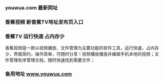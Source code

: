 ### youwua.com 最新网址
### 香蕉视频 新香蕉TV地址发布页入口
### 香蕉TV 运行快速 占内存少
香蕉视频是一款以视频播放、文件管理为主要功能的软件工具，运行快速，占内存少，界面简约，操作简单，可随时分享！视频播放播放并编辑手机本地的视频；文件管理有序管理文档，随时快速找到需要文件；
### 备用地址 www.youwua.com
